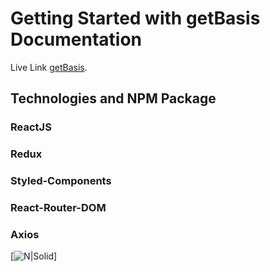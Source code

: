 # Getting Started with getBasis Documentation

Live Link [getBasis](https://getbasis.netlify.app/).

## Technologies and NPM Package

### ReactJS
### Redux
### Styled-Components
### React-Router-DOM
### Axios

[![N|Solid](https://res.cloudinary.com/ranacloud/image/upload/v1636787251/new/Screenshot_229_ezcygn.png)]
